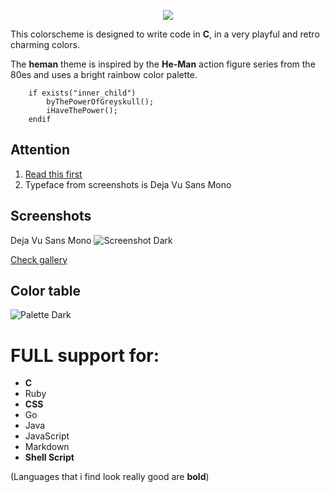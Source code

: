 <p align="center"><img src="https://i.imgur.com/ASmLjWm.png"></p>

This colorscheme is designed to write code in **C**, in a very playful and retro charming colors.

The **heman** theme is inspired by
the **He-Man** action figure series from the 80es and uses a bright rainbow color palette.

```vim Script
    if exists("inner_child")
        byThePowerOfGreyskull();
        iHaveThePower();
    endif
```

Attention
---------

1. [Read this first](https://github.com/devnul1/heman/wiki/IMPORTANT)
2. Typeface from screenshots is Deja Vu Sans Mono

Screenshots
-----------
Deja Vu Sans Mono
![Screenshot Dark](https://i.imgur.com/UZqJSsN.jpg)

[Check gallery](https://imgur.com/a/mRCKe)

Color table
-----------

![Palette Dark](https://i.imgur.com/BzyJpK5.jpg)


# FULL support for:
+ **C**
+ Ruby
+ **CSS**
+ Go
+ Java
+ JavaScript
+ Markdown
+ **Shell Script**

(Languages that i find look really good are **bold**)
